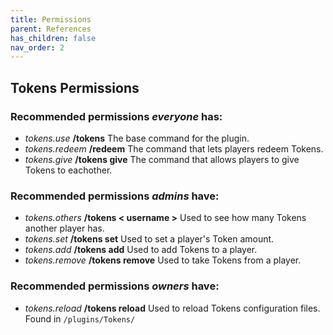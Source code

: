 ```yaml
---
title: Permissions
parent: References
has_children: false
nav_order: 2
---
```


## Tokens Permissions

### Recommended permissions _everyone_ has:
- _tokens.use_ **/tokens** The base command for the plugin.
- _tokens.redeem_ **/redeem** The command that lets players redeem Tokens.
- _tokens.give_ **/tokens give** The command that allows players to give Tokens to eachother.

### Recommended permissions _admins_ have:
- _tokens.others_ **/tokens < username >** Used to see how many Tokens another player has.
- _tokens.set_ **/tokens set** Used to set a player's Token amount.
- _tokens.add_ **/tokens add** Used to add Tokens to a player.
- _tokens.remove_ **/tokens remove** Used to take Tokens from a player.

### Recommended permissions _owners_ have:
- _tokens.reload_ **/tokens reload** Used to reload Tokens configuration files. Found in `/plugins/Tokens/`